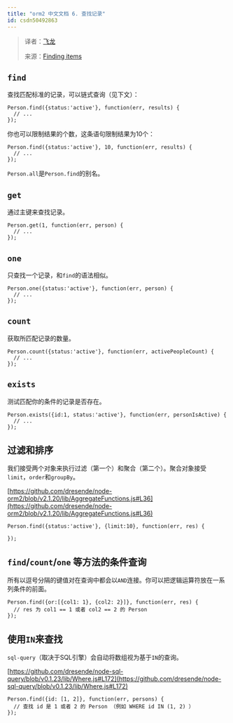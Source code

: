 ```yaml
---
title: "orm2 中文文档 6. 查找记录"
id: csdn50492863
---
```


> 译者：[飞龙](https://github.com/wizardforcel)
> 
> 来源：[Finding items](https://github.com/dresende/node-orm2/wiki/Finding-items)

## `find`

查找匹配标准的记录，可以链式查询（见下文）：

```
Person.find({status:'active'}, function(err, results) {
  // ...
});
```

你也可以限制结果的个数，这条语句限制结果为10个：

```
Person.find({status:'active'}, 10, function(err, results) {
  // ...
});
```

`Person.all`是`Person.find`的别名。

## `get`

通过主键来查找记录。

```
Person.get(1, function(err, person) {
  // ...
});
```

## `one`

只查找一个记录，和`find`的语法相似。

```
Person.one({status:'active'}, function(err, person) {
  // ...
});
```

## `count`

获取所匹配记录的数量。

```
Person.count({status:'active'}, function(err, activePeopleCount) {
  // ...
});
```

## `exists`

测试匹配你的条件的记录是否存在。

```
Person.exists({id:1, status:'active'}, function(err, personIsActive) {
  // ...
});
```

## 过滤和排序

我们接受两个对象来执行过滤（第一个）和聚合（第二个）。聚合对象接受`limit`，`order`和`groupBy`。

[https://github.com/dresende/node-orm2/blob/v2.1.20/lib/AggregateFunctions.js#L36](https://github.com/dresende/node-orm2/blob/v2.1.20/lib/AggregateFunctions.js#L36)

```
Person.find({status:'active'}, {limit:10}, function(err, res) {

});
```

## `find`/`count`/`one` 等方法的条件查询

所有以逗号分隔的键值对在查询中都会以`AND`连接。你可以把逻辑运算符放在一系列条件的前面。

```
Person.find({or:[{col1: 1}, {col2: 2}]}, function(err, res) {
  // res 为 col1 == 1 或者 col2 == 2 的 Person
});
```

## 使用`IN`来查找

`sql-query`（取决于SQL引擎）会自动将数组视为基于`IN`的查询。

[https://github.com/dresende/node-sql-query/blob/v0.1.23/lib/Where.js#L172](https://github.com/dresende/node-sql-query/blob/v0.1.23/lib/Where.js#L172)

```
Person.find({id: [1, 2]}, function(err, persons) {
  // 查找 id 是 1 或者 2 的 Person （例如 WHERE id IN (1, 2) ）
});
```